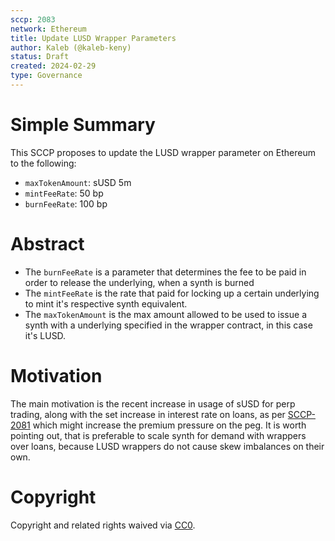 ```yaml
---
sccp: 2083
network: Ethereum
title: Update LUSD Wrapper Parameters
author: Kaleb (@kaleb-keny)
status: Draft
created: 2024-02-29
type: Governance
---
```


# Simple Summary

This SCCP proposes to update the LUSD wrapper parameter on Ethereum to the following:
- `maxTokenAmount`: sUSD 5m
- `mintFeeRate`: 50 bp
- `burnFeeRate`: 100 bp

# Abstract

- The `burnFeeRate` is a parameter that determines the fee to be paid in order to release the underlying, when a synth is burned
- The `mintFeeRate` is the rate that paid for locking up a certain underlying to mint it's respective synth equivalent.
- The `maxTokenAmount` is the max amount allowed to be used to issue a synth with a underlying specified in the wrapper contract, in this case it's LUSD.


# Motivation

The main motivation is the recent increase in usage of sUSD for perp trading, along with the set increase in interest rate on loans, as per [SCCP-2081](https://sips.synthetix.io/sccp/sccp-2081/) which might increase the premium pressure on the peg.
It is worth pointing out, that is preferable to scale synth for demand with wrappers over loans, because LUSD wrappers do not cause skew imbalances on their own.

# Copyright

Copyright and related rights waived via [CC0](https://creativecommons.org/publicdomain/zero/1.0/).


